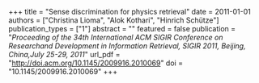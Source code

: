 +++
title = "Sense discrimination for physics retrieval"
date = 2011-01-01
authors = ["Christina Lioma", "Alok Kothari", "Hinrich Schütze"]
publication_types = ["1"]
abstract = ""
featured = false
publication = "*Proceeding of the 34th International ACM SIGIR Conference on Researchand Development in Information Retrieval, SIGIR 2011, Beijing, China,July 25-29, 2011*"
url_pdf = "http://doi.acm.org/10.1145/2009916.2010069"
doi = "10.1145/2009916.2010069"
+++

